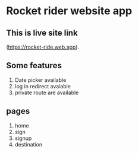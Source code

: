 # Rocket rider website app

## This is live site link  
(https://rocket-ride.web.app).

## Some features
1. Date picker available
2. log in redirect avaiable
3. private route are available

## pages
1. home
2. sign
3. signup
4. destination


